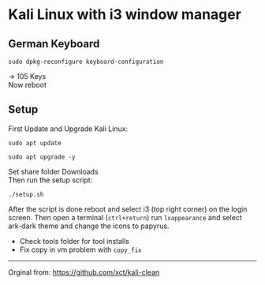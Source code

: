# Kali Linux with i3 window manager
## German Keyboard
```
sudo dpkg-reconfigure keyboard-configuration
```
→ 105 Keys <br>
Now reboot

## Setup
First Update and Upgrade Kali Linux:
```
sudo apt update
```
```
sudo apt upgrade -y
```
Set share folder Downloads <br>
Then run the setup script:
```
./setup.sh
```
After the script is done reboot and select i3 (top right corner) on the login screen. Then open a terminal (`ctrl+return`) run `lxappearance` and select ark-dark theme and change the icons to papyrus. <br>
* Check tools folder for tool installs 
* Fix copy in vm problem with `copy_fix`

---
Orginal from: https://github.com/xct/kali-clean
